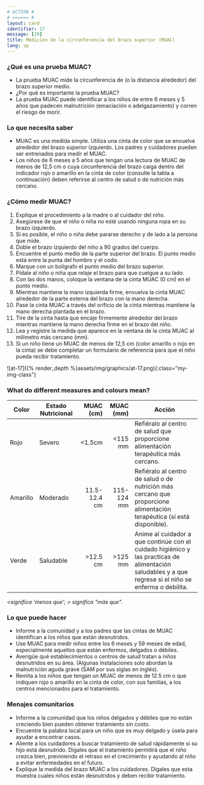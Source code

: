 ```yaml
---
# ACTION #
# ====== #
layout: card
identifier: 17
message: [29]
title: Medición de la circunferencia del brazo superior (MUAC)
lang: sp
---
```


### ¿Qué es una prueba MUAC?

- La prueba MUAC mide la circunferencia de (o la distancia alrededor) del brazo superior medio.
- ¿Por qué es importante la prueba MUAC?
- La prueba MUAC puede identificar a los niños de entre 6 meses y 5 años que padecen malnutrición (emaciación o adelgazamiento) y corren el riesgo de morir.

### Lo que necesita saber

- MUAC es una medida simple. Utiliza una cinta de color que se envuelve alrededor del brazo superior izquierdo. Los padres y cuidadores pueden ser entrenados para medir el MUAC.
- Los niños de 6 meses a 5 años que tengan una lectura de MUAC de menos de 12,5 cm o cuya circunferencia del brazo caiga dentro del indicador rojo o amarillo en la cinta de color (consulte la tabla a continuación) deben referirse al centro de salud o de nutrición más cercano.

### ¿Cómo medir MUAC?

1. Explique el procedimiento a la madre o al cuidador del niño.
2. Asegúrese de que el niño o niña no esté usando ninguna ropa en su brazo izquierdo.
3. Si es posible, el niño o niña debe pararse derecho y de lado a la persona que mide.
4. Doble el brazo izquierdo del niño a 90 grados del cuerpo.
5. Encuentre el punto medio de la parte superior del brazo. El punto medio está entre la punta del hombro y el codo.
6. Marque con un bolígrafo el punto medio del brazo superior.
7. Pídale al niño o niña que relaje el brazo para que cuelgue a su lado.
8. Con las dos manos, coloque la ventana de la cinta MUAC (0 cm) en el punto medio.
9. Mientras mantiene la mano izquierda firme, envuelva la cinta MUAC alrededor de la parte externa del brazo con la mano derecha.
10. Pase la cinta MUAC a través del orificio de la cinta mientras mantiene la mano derecha plantada en el brazo.
11. Tire de la cinta hasta que encaje firmemente alrededor del brazo mientras mantiene la mano derecha firme en el brazo del niño.
12. Lea y registre la medida que aparece en la ventana de la cinta MUAC al milímetro más cercano (mm).
13. Si un niño tiene un MUAC de menos de 12,5 cm (color amarillo o rojo en la cinta) se debe completar un formulario de referencia para que el niño pueda recibir tratamiento.

![at-17]({% render_depth %}assets/img/graphics/at-17.png){:class="my-img-class"}

### What do different measures and colours mean?

|Color | Estado Nutricional | MUAC (cm) | MUAC (mm) | Acción |
|---|---|---:|---:|---|
|Rojo | Severo | <1.5cm | <115 mm | Refiéralo al centro de salud que proporcione alimentación terapéutica más cercano. |
|Amarillo | Moderado | 11.5-12.4 cm | 115-124 mm | Refiéralo al centro de salud o de nutrición más cercano que proporcione alimentación terapéutica (si está disponible). |
|Verde | Saludable | >12.5 cm | >125 mm | Anime al cuidador a que continúe con el cuidado higiénico y las practicas de alimentación saludables y a que regrese si el niño se enferma o debilita. |

*<significa 'menos que'; > significa "más que".*


### Lo que puede hacer

- Informe a la comunidad y a los padres que las cintas de MUAC identifican a los niños que están desnutridos.
- Use MUAC para medir niños entre los 6 meses y 59 meses de edad, especialmente aquellos que están enfermos, delgados o débiles.
- Averigüe qué establecimientos o centros de salud tratan a niños desnutridos en su área. (Algunas instalaciones solo abordan la malnutrición aguda grave (SAM por sus siglas en inglés).
- Remita a los niños que tengan un MUAC de menos de 12.5 cm o que indiquen rojo o amarillo en la cinta de color, con sus familias, a los centros mencionados para el tratamiento.

### Menajes comunitarios

- Informe a la comunidad que los niños delgados y débiles que no están creciendo bien pueden obtener tratamiento sin costo.
- Encuentre la palabra local para un niño que es muy delgado y úsela para ayudar a encontrar casos.
- Aliente a los cuidadores a buscar tratamiento de salud rápidamente si su hijo está desnutrido. Dígales que el tratamiento permitirá que el niño crezca bien, previniendo el retraso en el crecimiento y ayudando al niño a evitar enfermedades en el futuro.
- Explique la medida del brazo MUAC a los cuidadores. Dígales que esta muestra cuales niños están desnutridos y deben recibir tratamiento.
